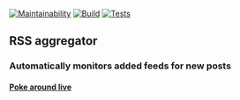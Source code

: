 [![Maintainability](https://api.codeclimate.com/v1/badges/6cc0e398b07a71490be5/maintainability)](https://codeclimate.com/github/sergpvv/frontend-project-lvl3/maintainability)
[![Build](https://github.com/sergpvv/frontend-project-lvl3/actions/workflows/build.yml/badge.svg)](https://github.com/sergpvv/frontend-project-lvl3/actions/workflows/build.yml)
[![Tests](https://github.com/sergpvv/frontend-project-lvl3/workflows/hexlet-check/badge.svg)](https://github.com/sergpvv/frontend-project-lvl3/actions/workflows/hexlet-check.yml)

## RSS aggregator

### Automatically monitors added feeds for new posts

#### [Poke around live](https://rss-aggregator.sergpvv.vercel.app)
